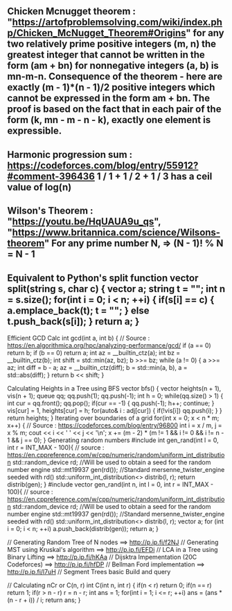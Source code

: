 Chicken Mcnugget theorem : "https://artofproblemsolving.com/wiki/index.php/Chicken_McNugget_Theorem#Origins"
for any two relatively prime positive integers (m, n) the greatest integer that cannot be written in the form (am + bn) for nonnegative integers (a, b) is mn-m-n. 
Consequence of the theorem - here are exactly (m - 1)*(n - 1)/2 positive integers which cannot be expressed in the form am + bn. The proof is based on the fact that in each pair of the form (k, mn - m - n - k), exactly one element is expressible. 
-
Harmonic progression sum : https://codeforces.com/blog/entry/55912?#comment-396436
1 / 1 + 1 / 2 + 1 / 3 has a ceil value of log(n)
-
Wilson's Theorem : "https://youtu.be/HqUAUA9u_qs", "https://www.britannica.com/science/Wilsons-theorem"
For any prime number N, => (N - 1)! % N = N - 1
-
Equivalent to Python's split function
vector<string> split(string s, char c) {
    vector<string> a;
    string t = "";
    int n = s.size();
    for(int i = 0; i < n; ++i) {
        if(s[i] == c) {
            a.emplace_back(t);
            t = "";
        } else t.push_back(s[i]);
    }
    return a;
}
-
Efficient GCD Calc
int gcd(int a, int b) {
    // Source : https://en.algorithmica.org/hpc/analyzing-performance/gcd/
    if (a == 0) return b;
    if (b == 0) return a;
    int az = __builtin_ctz(a);
    int bz = __builtin_ctz(b);
    int shift = std::min(az, bz);
    b >>= bz;
    while (a != 0) {
        a >>= az;
        int diff = b - a;
        az = __builtin_ctz(diff);
        b = std::min(a, b), a = std::abs(diff);
    }
    return b << shift;
}

Calculating Heights in a Tree using BFS
vector<int> bfs() {
    vector<int> heights(n + 1), vis(n + 1);
    queue<int> qq;
    qq.push(1); qq.push(-1);
    int h = 0;
    while(qq.size() > 1) {
        int cur = qq.front();
        qq.pop();
        if(cur == -1) {
            qq.push(-1);
            h++;
            continue;
        }
        vis[cur] = 1, heights[cur] = h;
        for(auto& i : adj[cur]) {
            if(!vis[i]) qq.push(i);
        }
    }
    return heights;
}
Iterating over boundaries of a grid
for(int x = 0; x < n * m; x++) {
    // Source : https://codeforces.com/blog/entry/96800
    int i = x / m, j = x % m;
    cout << i << ' ' << j << '\n';
    x += (m - 2) * (m != 1 && i != 0 && i != n - 1 && j == 0);
}
Generating random numbers
#include <random>
int gen_rand(int l = 0, int r = INT_MAX - 100){
    // source : https://en.cppreference.com/w/cpp/numeric/random/uniform_int_distribution
    std::random_device rd;  //Will be used to obtain a seed for the random number engine
    std::mt19937 gen(rd()); //Standard mersenne_twister_engine seeded with rd()
    std::uniform_int_distribution<> distrib(l, r);
    return distrib(gen);
}
#include <random>
vector<int> gen_rand(int n, int l = 0, int r = INT_MAX - 100){
    // source : https://en.cppreference.com/w/cpp/numeric/random/uniform_int_distribution
    std::random_device rd;  //Will be used to obtain a seed for the random number engine
    std::mt19937 gen(rd()); //Standard mersenne_twister_engine seeded with rd()
    std::uniform_int_distribution<> distrib(l, r);
    vector<int> a;
    for (int i = 0; i < n; ++i) a.push_back(distrib(gen));
    return a;
}

// Generating Random Tree of N nodes ==> http://p.ip.fi/f2NJ
// Generating MST using Kruskal's algorithm ==> http://p.ip.fi/EFDi
// LCA in a Tree using Binary Lifting ==> http://p.ip.fi/hKAa
// Dijsktra Impementation (20C Codeforces) ==> http://p.ip.fi/hfDP
// Bellman Ford implementation ==> http://p.ip.fi/l7uH
// Segment Trees basic Build and query

// Calculating nCr or C(n, r)
int C(int n, int r) {
    if(n < r) return 0;
    if(n == r) return 1;
    if(r > n - r) r = n - r;
    int ans = 1;
    for(int i = 1; i <= r; ++i) ans = (ans * (n - r + i)) / i;
    return ans;
}
